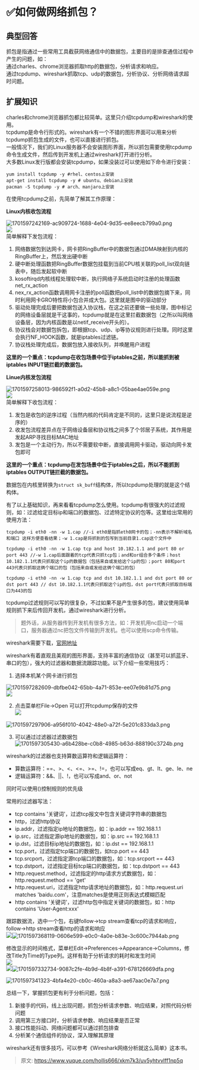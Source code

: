 # ✅如何做网络抓包？

## 典型回答


抓包是指通过一些常用工具截获网络通信中的数据包，主要目的是排查通信过程中产生的问题，如：  
通过charles、chrome浏览器抓取http的数据包，分析请求和响应。  
通过tcpdump、wireshark抓取tcp、udp的数据包，分析协议、分析网络请求超时问题。



## 扩展知识


charles和chrome浏览器抓包都比较简单。这里只介绍tcpdump和wireshark的使用。  
tcpdump是命令行形式的。wireshark有一个不错的图形界面可以用来分析tcpdump抓包生成的文件，也可以直接进行抓包。  
一般情况下，我们的Linux服务器不会安装图形界面，所以抓包需要使用tcpdump命令生成文件，然后传到开发机上通过wireshark打开进行分析。  
大多数Linux发行版都会安装tcpdump，如果没装过可以使用如下命令进行安装：



```plain
yum install tcpdump -y #rhel、centos上安装
apt-get install tcpdump -y # ubuntu、debian上安装
pacman -S tcpdump -y # arch、manjaro上安装
```



在使用tcpdump之前，先简单了解其工作原理：

  
**Linux内核收包流程**



![1701597242169-ac909724-1688-4e04-9d35-ee8eecb799a0.png](./img/UuDEmotFIdNY_Skq/1701597242169-ac909724-1688-4e04-9d35-ee8eecb799a0-437935.png)  
![](656691ecab64414eb6086151.png)  
简单解释下发包流程：



1. 网络数据包到达网卡，网卡把RingBuffer中的数据包通过DMA映射到内核的RingBuffer上，然后发出硬中断
2. 硬中断处理函数把RingBuffer数据包挂载到当前CPU核关联的poll_list双向链表中，随后发起软中断
3. kosoftirqd内核线程处理软中断，执行网络子系统启动时注册的处理函数net_rx_action
4. nex_rx_action函数调用网卡注册的poll函数把poll_list中的数据包摘下来，同时利用网卡GRO特性将小包合并成大包。这里就是图中的驱动部分
5. 驱动处理完成后要把数据包送入协议栈，在这之前还要做一些处理，图中标记的网络设备层就是干这事的，tcpdump就是在这里拦截数据包（之所以叫网络设备层，因为内核函数是以netif_receive开头的）。
6. 协议栈会对数据包拆包，即根据tcp、udp、ip等协议规则进行处理。同时这里会执行NF_HOOK函数，就是iptables过滤链。
7. 协议栈处理完成后，数据包放入接收队列，并唤醒用户进程



**这里的一个重点：tcpdump在收包场景中位于iptables之前，所以能抓到被iptables INPUT链拦截的数据包。**



**Linue内核发包流程**



![1701597258013-986592f1-a0d2-45b8-a8c1-05bae4ae059e.png](./img/UuDEmotFIdNY_Skq/1701597258013-986592f1-a0d2-45b8-a8c1-05bae4ae059e-629390.png)  
![](656691ecab64414eb608614d.png)  
简单解释下收包流程：



1. 发包是收包的逆序过程（当然内核的代码肯定是不同的，这里只是说流程是逆序的）
2. 收发包流程差异点在于网络设备层和协议栈之间多了个邻居子系统，其作用是发起ARP寻找目标MAC地址
3. 发包是一个主动行为，所以不需要软中断，直接调用网卡驱动，驱动向网卡发包即可



**这里的一个重点：tcpdump在发包场景中位于iptables之后，所以不能抓到iptables OUTPUT链拦截的数据包。**



数据包在内核里转换为`struct sk_buff`结构体，所以tcpdump处理的就是这个结构体。



有了以上基础知识，再来看看tcpdump怎么使用。tcpdump有很强大的过滤规则，如：过滤给定目标ip和端口的数据包、过滤特定协议的包等。这里给出常用的使用方法：



```plain
tcpdump -i eth0 -nn -w 1.cap //-i eth0是指抓eth0网卡的包；-nn表示不解析域名和端口 这样方便查看结果；-w 1.cap是将抓到的包写到当前目录1.cap这个文件中

tcpdump -i eth0 -nn -w 1.cap tcp and host 10.182.1.1 and port 80 or port 443 //-w 1.cap后面跟着的tcp代表只抓tcp包；and和or组合多个条件；host 10.182.1.1代表只抓取这个ip的数据包（包括来自或发给这个ip的包）；port 80和port 443代表只抓取这俩个端口的包（包括来自或发给这俩个端口的包）

tcpdump -i eth0 -nn -w 1.cap tcp and dst 10.182.1.1 and dst port 80 or dst port 443 // dst 10.182.1.1代表只抓取这个ip的包，dst port代表只抓取目标端口为443的包
```



tcpdump过滤规则可以写的很复杂，不过如果不是产生很多的包，建议使用简单规则抓下来后传回开发机，通过wireshark进行分析。



> 题外话，从服务器传到开发机有很多方法，如：开发机用nc启动一个端口，服务器通过nc把包文件传输到开发机。也可以使用scp命令传输。
>



wireshark需要下载，[官网地址](https://www.wireshark.org/)

  
wireshark有着直观且美观的图形界面，支持丰富的通信协议（甚至可以抓蓝牙、串口的包），强大的过滤器和数据流跟踪功能。以下介绍一些常用技巧：



1.  选择本机某个网卡进行抓包

![1701597282609-dbfbe042-65bb-4a71-853e-ee07e9b81d75.png](./img/UuDEmotFIdNY_Skq/1701597282609-dbfbe042-65bb-4a71-853e-ee07e9b81d75-808864.png)  
![](656691ecab64414eb608614e.png) 

2.  点击菜单栏File->Open 可以打开tcpdump保存的文件  
![](656691ecab64414eb6086150.png) 

![1701597297906-a956f010-4042-48e0-a72f-5e201c833da3.png](./img/UuDEmotFIdNY_Skq/1701597297906-a956f010-4042-48e0-a72f-5e201c833da3-468789.png)

3.  可以通过过滤器过滤数据包  
![1701597305430-a6b428be-c0b8-4985-b63d-888190c3724b.png](./img/UuDEmotFIdNY_Skq/1701597305430-a6b428be-c0b8-4985-b63d-888190c3724b-531676.png)



wireshark的过滤器也支持算数运算符和逻辑运算符：



+ 算数运算符：==、>、<、<=、>=、!=，也可以写成eq、gt、lt、ge、le、ne
+ 逻辑运算符：&&、||、!，也可以写成and、or、not



同时可以使用()控制规则的优先级



常用的过滤器写法：



+ tcp contains '关键词'，过滤tcp报文中包含关键词字符串的数据包
+ http，过滤http协议
+ ip.addr，过滤指定ip地址的数据包，如：ip.addr == 192.168.1.1
+ ip.src，过滤指定源ip地址的数据包，如：ip.src == 192.168.1.1
+ ip.dst，过滤目标ip地址的数据包，如：ip.dst == 192.168.1.1
+ tcp.port，过滤指定tcp端口的数据包，如tcp.port == 443
+ tcp.srcport，过滤指定源tcp端口的数据包，如：tcp.srcport == 443
+ tcp.dstport，过滤指定目标tcp端口的数据包，如：tcp.dstport == 443
+ http.request.method，过滤指定的http请求方式数据包，如：http.request.method == 'get'
+ http.request.uri，过滤指定http请求地址的数据包，如：http.request.uri matches 'baidu.com'，注意matches是使用正则表达式模糊匹配
+ http contains '关键词'，过滤http包中指定关键词的数据包，如：http contains 'User-Agent:xxx'



跟踪数据流，选中一个包，右键follow->tcp stream查看tcp的请求和响应，follow->http stream查看http的请求和响应  
![](65673daba7484f62fc000000.png)![1701597368119-0606e599-e0c0-4a0e-b83e-3c600c7944ab.png](./img/UuDEmotFIdNY_Skq/1701597368119-0606e599-e0c0-4a0e-b83e-3c600c7944ab-416814.png)



修改显示的时间格式，菜单栏Edit->Preferences->Appearance->Columns，修改Title为Time的Type列。这样有助于分析请求的耗时和发生时间  
![](65673f3fa7484f62fc000001.png)  
![](65673f57a7484f62fc000002.png)![1701597332734-9087c2fe-4b9d-4b8f-a391-678126669dfa.png](./img/UuDEmotFIdNY_Skq/1701597332734-9087c2fe-4b9d-4b8f-a391-678126669dfa-961467.png)



![1701597341323-4bfa4e20-cb0c-460a-a8a3-ae67aac0e7a7.png](./img/UuDEmotFIdNY_Skq/1701597341323-4bfa4e20-cb0c-460a-a8a3-ae67aac0e7a7-105048.png)



总结一下，掌握抓包更有利于分析问题，包括：



1. 新接手的代码，线上出现问题，抓包分析请求参数、响应结果，对照代码分析问题
2. 调用第三方接口时，分析请求参数、响应结果是否正常
3. 接口性能抖动、网络问题都可以通过抓包排查
4. 分析某个通信组件的协议，深入理解其原理



wireshark还有很多技巧，可以参考《Wireshark网络分析就这么简单》这本书。



> 原文: <https://www.yuque.com/hollis666/xkm7k3/uv5yhtvvlff1np5q>